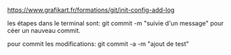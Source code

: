 https://www.grafikart.fr/formations/git/init-config-add-log


les étapes dans le terminal sont: git commit -m "suivie d'un message" pour céer un nauveau commit.


pour commit les modifications: git commit -a -m "ajout de test"

